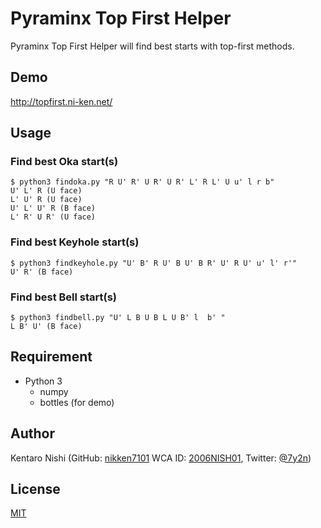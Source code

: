 # Pyraminx Top First Helper

Pyraminx Top First Helper will find best starts with top-first methods.

## Demo
http://topfirst.ni-ken.net/

## Usage
### Find best Oka start(s)
```
$ python3 findoka.py "R U' R' U R' U R' L' R L' U u' l r b"
U' L' R (U face)
L' U' R (U face)
U' L' U' R (B face)
L' R' U R' (U face)
```

### Find best Keyhole start(s)
```
$ python3 findkeyhole.py "U' B' R U' B U' B R' U' R U' u' l' r'"
U' R' (B face)
```

### Find best Bell start(s)
```
$ python3 findbell.py "U' L B U B L U B' l  b' "
L B' U' (B face)
```

## Requirement
- Python 3
  - numpy
  - bottles (for demo)

## Author
Kentaro Nishi
(GitHub: [nikken7101](https://github.com/nikken7101)
WCA ID: [2006NISH01](https://www.worldcubeassociation.org/persons/2006NISH01),
Twitter: [@7y2n](https://twitter.com/7y2n))

## License
[MIT](https://github.com/nikken7101/pyraminx-top-first-helper/blob/master/LICENSE)

